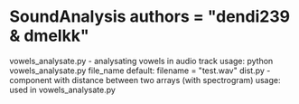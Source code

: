 # SoundAnalysis	authors = "dendi239 & dmelkk"
vowels_analysate.py - analysating vowels in audio track 
	usage: python vowels_analysate.py file_name
	default: filename = "test.wav"
dist.py - component with distance between two arrays (with spectrogram)
	usage: used in vowels_analysate.py
